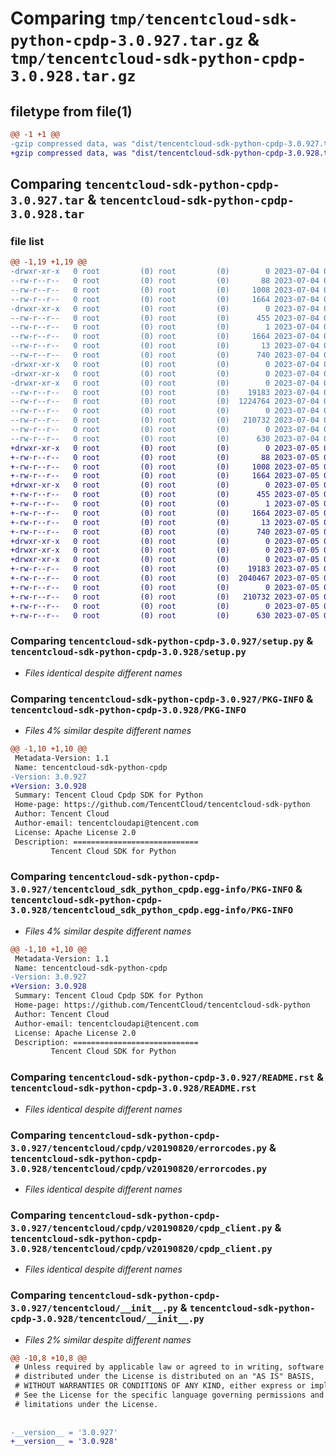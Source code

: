 # Comparing `tmp/tencentcloud-sdk-python-cpdp-3.0.927.tar.gz` & `tmp/tencentcloud-sdk-python-cpdp-3.0.928.tar.gz`

## filetype from file(1)

```diff
@@ -1 +1 @@
-gzip compressed data, was "dist/tencentcloud-sdk-python-cpdp-3.0.927.tar", last modified: Tue Jul  4 00:18:55 2023, max compression
+gzip compressed data, was "dist/tencentcloud-sdk-python-cpdp-3.0.928.tar", last modified: Wed Jul  5 00:23:10 2023, max compression
```

## Comparing `tencentcloud-sdk-python-cpdp-3.0.927.tar` & `tencentcloud-sdk-python-cpdp-3.0.928.tar`

### file list

```diff
@@ -1,19 +1,19 @@
-drwxr-xr-x   0 root         (0) root         (0)        0 2023-07-04 00:18:55.000000 tencentcloud-sdk-python-cpdp-3.0.927/
--rw-r--r--   0 root         (0) root         (0)       88 2023-07-04 00:18:55.000000 tencentcloud-sdk-python-cpdp-3.0.927/setup.cfg
--rw-r--r--   0 root         (0) root         (0)     1008 2023-07-04 00:18:55.000000 tencentcloud-sdk-python-cpdp-3.0.927/setup.py
--rw-r--r--   0 root         (0) root         (0)     1664 2023-07-04 00:18:55.000000 tencentcloud-sdk-python-cpdp-3.0.927/PKG-INFO
-drwxr-xr-x   0 root         (0) root         (0)        0 2023-07-04 00:18:55.000000 tencentcloud-sdk-python-cpdp-3.0.927/tencentcloud_sdk_python_cpdp.egg-info/
--rw-r--r--   0 root         (0) root         (0)      455 2023-07-04 00:18:55.000000 tencentcloud-sdk-python-cpdp-3.0.927/tencentcloud_sdk_python_cpdp.egg-info/SOURCES.txt
--rw-r--r--   0 root         (0) root         (0)        1 2023-07-04 00:18:55.000000 tencentcloud-sdk-python-cpdp-3.0.927/tencentcloud_sdk_python_cpdp.egg-info/dependency_links.txt
--rw-r--r--   0 root         (0) root         (0)     1664 2023-07-04 00:18:55.000000 tencentcloud-sdk-python-cpdp-3.0.927/tencentcloud_sdk_python_cpdp.egg-info/PKG-INFO
--rw-r--r--   0 root         (0) root         (0)       13 2023-07-04 00:18:55.000000 tencentcloud-sdk-python-cpdp-3.0.927/tencentcloud_sdk_python_cpdp.egg-info/top_level.txt
--rw-r--r--   0 root         (0) root         (0)      740 2023-07-04 00:18:55.000000 tencentcloud-sdk-python-cpdp-3.0.927/README.rst
-drwxr-xr-x   0 root         (0) root         (0)        0 2023-07-04 00:18:55.000000 tencentcloud-sdk-python-cpdp-3.0.927/tencentcloud/
-drwxr-xr-x   0 root         (0) root         (0)        0 2023-07-04 00:18:55.000000 tencentcloud-sdk-python-cpdp-3.0.927/tencentcloud/cpdp/
-drwxr-xr-x   0 root         (0) root         (0)        0 2023-07-04 00:18:55.000000 tencentcloud-sdk-python-cpdp-3.0.927/tencentcloud/cpdp/v20190820/
--rw-r--r--   0 root         (0) root         (0)    19183 2023-07-04 00:18:55.000000 tencentcloud-sdk-python-cpdp-3.0.927/tencentcloud/cpdp/v20190820/errorcodes.py
--rw-r--r--   0 root         (0) root         (0)  1224764 2023-07-04 00:18:55.000000 tencentcloud-sdk-python-cpdp-3.0.927/tencentcloud/cpdp/v20190820/models.py
--rw-r--r--   0 root         (0) root         (0)        0 2023-07-04 00:18:55.000000 tencentcloud-sdk-python-cpdp-3.0.927/tencentcloud/cpdp/v20190820/__init__.py
--rw-r--r--   0 root         (0) root         (0)   210732 2023-07-04 00:18:55.000000 tencentcloud-sdk-python-cpdp-3.0.927/tencentcloud/cpdp/v20190820/cpdp_client.py
--rw-r--r--   0 root         (0) root         (0)        0 2023-07-04 00:18:55.000000 tencentcloud-sdk-python-cpdp-3.0.927/tencentcloud/cpdp/__init__.py
--rw-r--r--   0 root         (0) root         (0)      630 2023-07-04 00:18:55.000000 tencentcloud-sdk-python-cpdp-3.0.927/tencentcloud/__init__.py
+drwxr-xr-x   0 root         (0) root         (0)        0 2023-07-05 00:23:10.000000 tencentcloud-sdk-python-cpdp-3.0.928/
+-rw-r--r--   0 root         (0) root         (0)       88 2023-07-05 00:23:10.000000 tencentcloud-sdk-python-cpdp-3.0.928/setup.cfg
+-rw-r--r--   0 root         (0) root         (0)     1008 2023-07-05 00:23:10.000000 tencentcloud-sdk-python-cpdp-3.0.928/setup.py
+-rw-r--r--   0 root         (0) root         (0)     1664 2023-07-05 00:23:10.000000 tencentcloud-sdk-python-cpdp-3.0.928/PKG-INFO
+drwxr-xr-x   0 root         (0) root         (0)        0 2023-07-05 00:23:10.000000 tencentcloud-sdk-python-cpdp-3.0.928/tencentcloud_sdk_python_cpdp.egg-info/
+-rw-r--r--   0 root         (0) root         (0)      455 2023-07-05 00:23:10.000000 tencentcloud-sdk-python-cpdp-3.0.928/tencentcloud_sdk_python_cpdp.egg-info/SOURCES.txt
+-rw-r--r--   0 root         (0) root         (0)        1 2023-07-05 00:23:10.000000 tencentcloud-sdk-python-cpdp-3.0.928/tencentcloud_sdk_python_cpdp.egg-info/dependency_links.txt
+-rw-r--r--   0 root         (0) root         (0)     1664 2023-07-05 00:23:10.000000 tencentcloud-sdk-python-cpdp-3.0.928/tencentcloud_sdk_python_cpdp.egg-info/PKG-INFO
+-rw-r--r--   0 root         (0) root         (0)       13 2023-07-05 00:23:10.000000 tencentcloud-sdk-python-cpdp-3.0.928/tencentcloud_sdk_python_cpdp.egg-info/top_level.txt
+-rw-r--r--   0 root         (0) root         (0)      740 2023-07-05 00:23:10.000000 tencentcloud-sdk-python-cpdp-3.0.928/README.rst
+drwxr-xr-x   0 root         (0) root         (0)        0 2023-07-05 00:23:10.000000 tencentcloud-sdk-python-cpdp-3.0.928/tencentcloud/
+drwxr-xr-x   0 root         (0) root         (0)        0 2023-07-05 00:23:10.000000 tencentcloud-sdk-python-cpdp-3.0.928/tencentcloud/cpdp/
+drwxr-xr-x   0 root         (0) root         (0)        0 2023-07-05 00:23:10.000000 tencentcloud-sdk-python-cpdp-3.0.928/tencentcloud/cpdp/v20190820/
+-rw-r--r--   0 root         (0) root         (0)    19183 2023-07-05 00:23:10.000000 tencentcloud-sdk-python-cpdp-3.0.928/tencentcloud/cpdp/v20190820/errorcodes.py
+-rw-r--r--   0 root         (0) root         (0)  2040467 2023-07-05 00:23:10.000000 tencentcloud-sdk-python-cpdp-3.0.928/tencentcloud/cpdp/v20190820/models.py
+-rw-r--r--   0 root         (0) root         (0)        0 2023-07-05 00:23:10.000000 tencentcloud-sdk-python-cpdp-3.0.928/tencentcloud/cpdp/v20190820/__init__.py
+-rw-r--r--   0 root         (0) root         (0)   210732 2023-07-05 00:23:10.000000 tencentcloud-sdk-python-cpdp-3.0.928/tencentcloud/cpdp/v20190820/cpdp_client.py
+-rw-r--r--   0 root         (0) root         (0)        0 2023-07-05 00:23:10.000000 tencentcloud-sdk-python-cpdp-3.0.928/tencentcloud/cpdp/__init__.py
+-rw-r--r--   0 root         (0) root         (0)      630 2023-07-05 00:23:10.000000 tencentcloud-sdk-python-cpdp-3.0.928/tencentcloud/__init__.py
```

### Comparing `tencentcloud-sdk-python-cpdp-3.0.927/setup.py` & `tencentcloud-sdk-python-cpdp-3.0.928/setup.py`

 * *Files identical despite different names*

### Comparing `tencentcloud-sdk-python-cpdp-3.0.927/PKG-INFO` & `tencentcloud-sdk-python-cpdp-3.0.928/PKG-INFO`

 * *Files 4% similar despite different names*

```diff
@@ -1,10 +1,10 @@
 Metadata-Version: 1.1
 Name: tencentcloud-sdk-python-cpdp
-Version: 3.0.927
+Version: 3.0.928
 Summary: Tencent Cloud Cpdp SDK for Python
 Home-page: https://github.com/TencentCloud/tencentcloud-sdk-python
 Author: Tencent Cloud
 Author-email: tencentcloudapi@tencent.com
 License: Apache License 2.0
 Description: ============================
         Tencent Cloud SDK for Python
```

### Comparing `tencentcloud-sdk-python-cpdp-3.0.927/tencentcloud_sdk_python_cpdp.egg-info/PKG-INFO` & `tencentcloud-sdk-python-cpdp-3.0.928/tencentcloud_sdk_python_cpdp.egg-info/PKG-INFO`

 * *Files 4% similar despite different names*

```diff
@@ -1,10 +1,10 @@
 Metadata-Version: 1.1
 Name: tencentcloud-sdk-python-cpdp
-Version: 3.0.927
+Version: 3.0.928
 Summary: Tencent Cloud Cpdp SDK for Python
 Home-page: https://github.com/TencentCloud/tencentcloud-sdk-python
 Author: Tencent Cloud
 Author-email: tencentcloudapi@tencent.com
 License: Apache License 2.0
 Description: ============================
         Tencent Cloud SDK for Python
```

### Comparing `tencentcloud-sdk-python-cpdp-3.0.927/README.rst` & `tencentcloud-sdk-python-cpdp-3.0.928/README.rst`

 * *Files identical despite different names*

### Comparing `tencentcloud-sdk-python-cpdp-3.0.927/tencentcloud/cpdp/v20190820/errorcodes.py` & `tencentcloud-sdk-python-cpdp-3.0.928/tencentcloud/cpdp/v20190820/errorcodes.py`

 * *Files identical despite different names*

### Comparing `tencentcloud-sdk-python-cpdp-3.0.927/tencentcloud/cpdp/v20190820/cpdp_client.py` & `tencentcloud-sdk-python-cpdp-3.0.928/tencentcloud/cpdp/v20190820/cpdp_client.py`

 * *Files identical despite different names*

### Comparing `tencentcloud-sdk-python-cpdp-3.0.927/tencentcloud/__init__.py` & `tencentcloud-sdk-python-cpdp-3.0.928/tencentcloud/__init__.py`

 * *Files 2% similar despite different names*

```diff
@@ -10,8 +10,8 @@
 # Unless required by applicable law or agreed to in writing, software
 # distributed under the License is distributed on an "AS IS" BASIS,
 # WITHOUT WARRANTIES OR CONDITIONS OF ANY KIND, either express or implied.
 # See the License for the specific language governing permissions and
 # limitations under the License.
 
 
-__version__ = '3.0.927'
+__version__ = '3.0.928'
```

